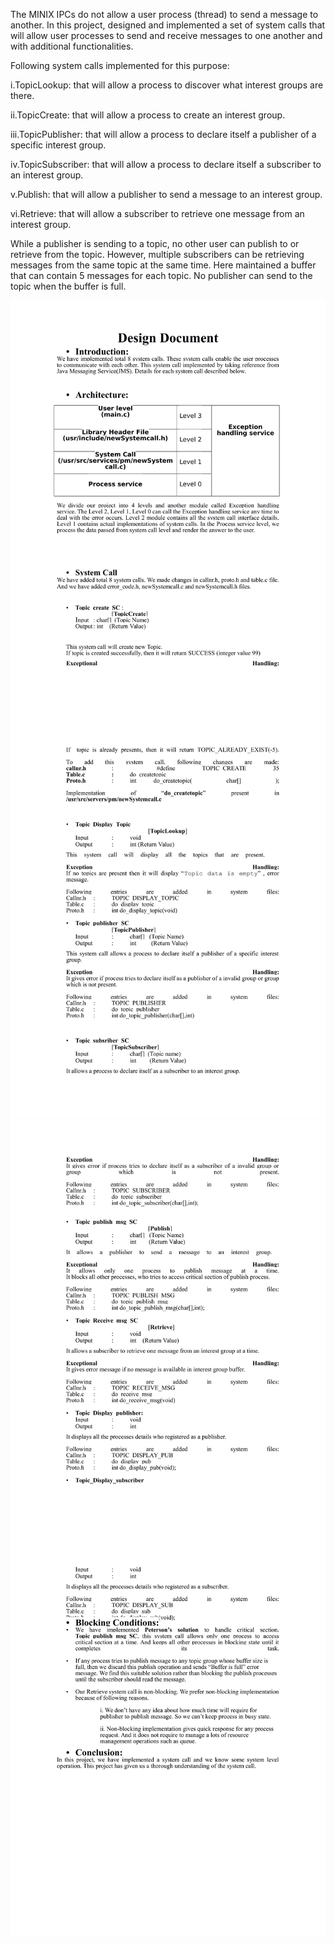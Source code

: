 The MINIX IPCs do not allow a user process (thread) to send a message to another. In this project, designed and implemented a set of system calls that will allow user processes to send and receive messages to one another and with additional functionalities.

Following system calls implemented for this purpose:

i.TopicLookup: that will allow a process to discover what interest groups are there.

ii.TopicCreate: that will allow a process to create an interest group.

iii.TopicPublisher: that will allow a process to declare itself a publisher of a specific interest group.

iv.TopicSubscriber: that will allow a process to declare itself a subscriber to an interest group.

v.Publish: that will allow a publisher to send a message to an interest group.

vi.Retrieve: that will allow a subscriber to retrieve one message from an interest group.

While a publisher is sending to a topic, no other user can publish to or retrieve from the topic. However, multiple subscribers can be retrieving messages from the same topic at the same time. Here maintained a buffer that can contain 5 messages for each topic. No publisher can send to the topic when the buffer is full.



[![solarized dualmode](https://github.com/sachinambalkar/MinixOs/blob/master/Project2/DesignDocument_minix-1.jpg)](#features)
[![solarized dualmode](https://github.com/sachinambalkar/MinixOs/blob/master/Project2/DesignDocument_minix-2.jpg)](#features)
[![solarized dualmode](https://github.com/sachinambalkar/MinixOs/blob/master/Project2/DesignDocument_minix-3.jpg)](#features)
[![solarized dualmode](https://github.com/sachinambalkar/MinixOs/blob/master/Project2/DesignDocument_minix-4.jpg)](#features)


